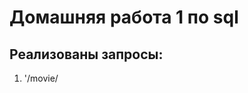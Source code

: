 # Домашняя работа 1 по sql

## Реализованы запросы:
1. '/movie/<title>' - Поиск по названию
2. '/movie/year_startTOyear_stop' - Поиск в промежутке годов
3. '/rating/<rating>' - Поиск по возрастному рейтингу
4. '/genre/<genre>' - Поиск по жанру

## И две функции поиска без вьюшек:
1. get_movies_by_type_year_genre(movie_type, year, genre) - Находит и отдет фильмы 
отфильтрованные по типуб году и жанру
2. get_actors(actor_1, actor_2) - Находит актеров, которые играли в паре 
с запрашиваемыми актерами более чем 2 раза